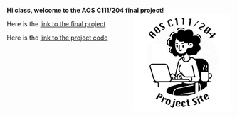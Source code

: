 **Hi class, welcome to the AOS C111/204 final project!** <img align="right" width="220" height="220" src="/assets/IMG/template_logo.png">



Here is the [link to the final project](https://docs.google.com/document/d/1LnTmabSdDV4Q92tIbboS9f6xq3vApJ3COLIqcvD8kAE/edit?usp=sharing)

Here is the [link to the project code](https://colab.research.google.com/drive/1ogdn43Q9XJr9-GZFoT8cRXYVZ-V7Hdfm?usp=sharing)
